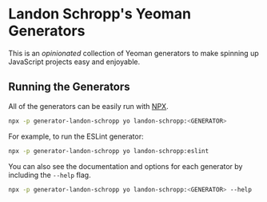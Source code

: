 # Landon Schropp's Yeoman Generators

This is an *opinionated* collection of Yeoman generators to make spinning up JavaScript projects
easy and enjoyable.

## Running the Generators

All of the generators can be easily run with [NPX](https://github.com/zkat/npx).

``` sh
npx -p generator-landon-schropp yo landon-schropp:<GENERATOR>
```

For example, to run the ESLint generator:

``` sh
npx -p generator-landon-schropp yo landon-schropp:eslint
```

You can also see the documentation and options for each generator by including the `--help` flag.

``` sh
npx -p generator-landon-schropp yo landon-schropp:<GENERATOR> --help
```
